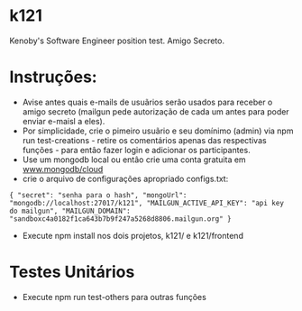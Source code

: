 # k121
Kenoby's Software Engineer position test.
Amigo Secreto.

# Instruções:
- Avise antes quais e-mails de usuãrios serâo usados para receber o amigo secreto (mailgun pede autorização de cada um antes para poder enviar e-maisl a eles).
- Por simplicidade, crie o pimeiro usuãrio e seu domínimo (admin) via npm run test-creations - retire os comentários apenas das respectivas funções - para entâo fazer login e adicionar os participantes.
- Use um mongodb local ou entâo crie uma conta gratuita em www.mongodb/cloud
- crie o arquivo de configurações apropriado configs.txt:

`{
    "secret": "senha para o hash",
    "mongoUrl": "mongodb://localhost:27017/k121",
    "MAILGUN_ACTIVE_API_KEY": "api key do mailgun",
    "MAILGUN_DOMAIN": "sandboxc4a0182f1ca643b7b9f247a5268d8806.mailgun.org"
}`

- Execute npm install nos dois projetos, k121/ e k121/frontend

# Testes Unitários
- Execute npm run test-others para outras funções
